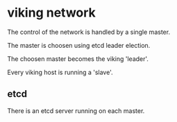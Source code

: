 # viking network

The control of the network is handled by a single master.

The master is choosen using etcd leader election.

The choosen master becomes the viking 'leader'.

Every viking host is running a 'slave'.


## etcd

There is an etcd server running on each master.



